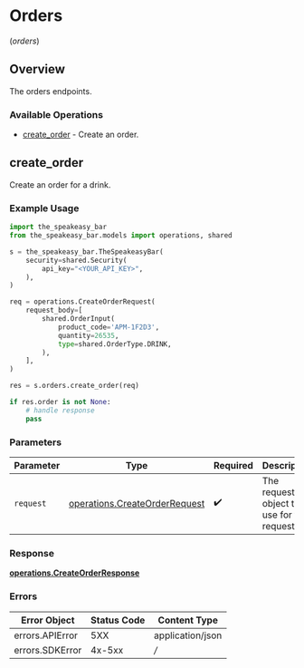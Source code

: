 # Orders
(*orders*)

## Overview

The orders endpoints.

### Available Operations

* [create_order](#create_order) - Create an order.

## create_order

Create an order for a drink.

### Example Usage

```python
import the_speakeasy_bar
from the_speakeasy_bar.models import operations, shared

s = the_speakeasy_bar.TheSpeakeasyBar(
    security=shared.Security(
        api_key="<YOUR_API_KEY>",
    ),
)

req = operations.CreateOrderRequest(
    request_body=[
        shared.OrderInput(
            product_code='APM-1F2D3',
            quantity=26535,
            type=shared.OrderType.DRINK,
        ),
    ],
)

res = s.orders.create_order(req)

if res.order is not None:
    # handle response
    pass
```

### Parameters

| Parameter                                                                      | Type                                                                           | Required                                                                       | Description                                                                    |
| ------------------------------------------------------------------------------ | ------------------------------------------------------------------------------ | ------------------------------------------------------------------------------ | ------------------------------------------------------------------------------ |
| `request`                                                                      | [operations.CreateOrderRequest](../../models/operations/createorderrequest.md) | :heavy_check_mark:                                                             | The request object to use for the request.                                     |


### Response

**[operations.CreateOrderResponse](../../models/operations/createorderresponse.md)**
### Errors

| Error Object     | Status Code      | Content Type     |
| ---------------- | ---------------- | ---------------- |
| errors.APIError  | 5XX              | application/json |
| errors.SDKError  | 4x-5xx           | */*              |
